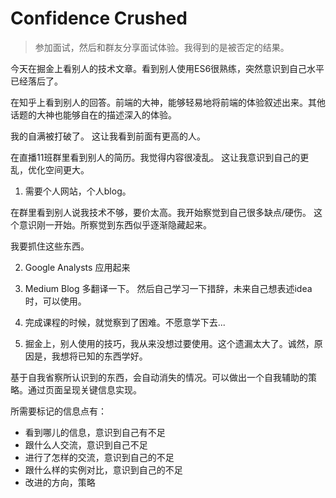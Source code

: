 # Confidence Crushed

> 参加面试，然后和群友分享面试体验。我得到的是被否定的结果。

今天在掘金上看别人的技术文章。看到别人使用ES6很熟练，突然意识到自己水平已经落后了。

在知乎上看到别人的回答。前端的大神，能够轻易地将前端的体验叙述出来。其他话题的大神也能够自在的描述深入的体验。

我的自满被打破了。  这让我看到前面有更高的人。

在直播11班群里看到别人的简历。我觉得内容很凌乱。 这让我意识到自己的更乱，优化空间更大。
  1. 需要个人网站，个人blog。

在群里看到别人说我技术不够，要价太高。我开始察觉到自己很多缺点/硬伤。
这个意识刚一开始。所察觉到东西似乎逐渐隐藏起来。

我要抓住这些东西。

2. Google Analysts 应用起来

3. Medium Blog 多翻译一下。 然后自己学习一下措辞，未来自己想表述idea时，可以使用。

4. 完成课程的时候，就觉察到了困难。不愿意学下去...

5. 掘金上，别人使用的技巧，我从来没想过要使用。这个遗漏太大了。诚然，原因是，我想将已知的东西学好。


基于自我省察所认识到的东西，会自动消失的情况。可以做出一个自我辅助的策略。通过页面呈现关键信息实现。

所需要标记的信息点有：

  - 看到哪儿的信息，意识到自己有不足
  - 跟什么人交流，意识到自己不足
  - 进行了怎样的交流，意识到自己的不足
  - 跟什么样的实例对比，意识到自己的不足
  - 改进的方向，策略
